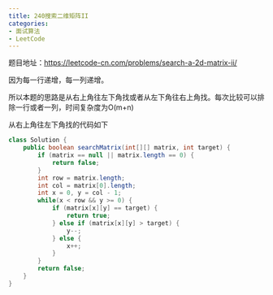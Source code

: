 ```yaml
---
title: 240搜索二维矩阵II
categories: 
- 面试算法
- LeetCode
---
```


题目地址：https://leetcode-cn.com/problems/search-a-2d-matrix-ii/

因为每一行递增，每一列递增。

所以本题的思路是从右上角往左下角找或者从左下角往右上角找。每次比较可以排除一行或者一列，时间复杂度为O(m+n)

从右上角往左下角找的代码如下

```java
class Solution {
    public boolean searchMatrix(int[][] matrix, int target) {
        if (matrix == null || matrix.length == 0) {
            return false;
        }
        int row = matrix.length;
        int col = matrix[0].length;
        int x = 0, y = col - 1;
        while(x < row && y >= 0) {
            if (matrix[x][y] == target) {
                return true;
            } else if (matrix[x][y] > target) {
                y--;
            } else {
                x++;
            }
        }
        return false;
    }
}
```

